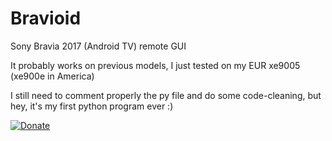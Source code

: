 # Bravioid
Sony Bravia 2017 (Android TV) remote GUI

It probably works on previous models, I just tested on my EUR xe9005 (xe900e in America)

I still need to comment properly the py file and do some code-cleaning, but hey, it's my first python program ever :)

[![Donate](https://www.paypalobjects.com/es_ES/ES/i/btn/btn_donateCC_LG.gif)](https://www.paypal.com/cgi-bin/webscr?cmd=_s-xclick&hosted_button_id=ER2LTNM5LZDTY)
